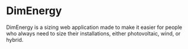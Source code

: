 # DimEnergy
DimEnergy is a sizing web application made to make it easier for people who always need to size their installations, either photovoltaic, wind, or hybrid.
